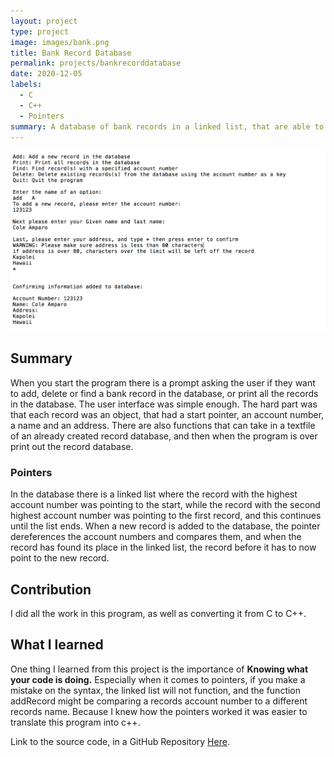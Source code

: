 ```yaml
---
layout: project
type: project
image: images/bank.png
title: Bank Record Database
permalink: projects/bankrecorddatabase
date: 2020-12-05
labels:
  - C
  - C++
  - Pointers
summary: A database of bank records in a linked list, that are able to be added, deleted, or printed by a user.
---
```



<img class="ui medium left floated image" src="../images/bank.png">

Summary
-----------------


When you start the program there is a prompt asking the user if they
want to add, delete or find a bank record in the database, or print all
the records in the database. The user interface was simple enough. The
hard part was that each record was an object, that had a start pointer,
an account number, a name and an address. There are also functions that
can take in a textfile of an already created record database, and then
when the program is over print out the record database.

### Pointers

In the database there is a linked list where the record with the
highest account number was pointing to the start, while the record with
the second highest account number was pointing to the first record, and this
continues until the list ends. When a new record is added to the
database, the pointer dereferences the account numbers and compares
them, and when the record has found its place in the linked list, the
record before it has to now point to the new record.

## Contribution

I did all the work in this program, as well as converting it from C to
C++.

What I learned
----------------------------

One thing I learned from this project is the importance of **Knowing what
your code is doing.** Especially when it comes to pointers, if you make
a mistake on the syntax, the linked list will not function, and the
function addRecord might be comparing a records account number to a
different records name. Because I knew how the pointers worked it was
easier to translate this program into c++.

Link to the source code, in a GitHub Repository
[Here](https://github.com/ColeAmparo/CppLinkedListRecordDatabase).
